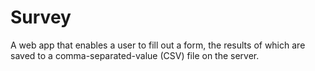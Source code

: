 # Survey
A web app that enables a user to  fill out a form, the results of which are saved to a comma-separated-value (CSV) file on the server.
